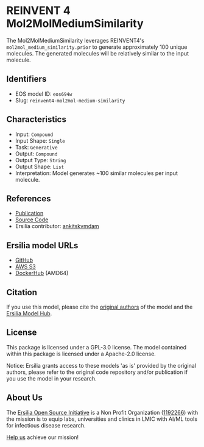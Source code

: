 # REINVENT 4 Mol2MolMediumSimilarity

The Mol2MolMediumSimilarity leverages REINVENT4's `mol2mol_medium_similarity.prior` to generate approximately 100 unique molecules. The generated molecules will be relatively similar to the input molecule.

## Identifiers

* EOS model ID: `eos694w`
* Slug: `reinvent4-mol2mol-medium-similarity`

## Characteristics

* Input: `Compound`
* Input Shape: `Single`
* Task: `Generative`
* Output: `Compound`
* Output Type: `String`
* Output Shape: `List`
* Interpretation: Model generates ~100 similar molecules per input molecule.

## References

* [Publication](https://chemrxiv.org/engage/chemrxiv/article-details/65463cafc573f893f1cae33a)
* [Source Code](https://github.com/MolecularAI/REINVENT4)
* Ersilia contributor: [ankitskvmdam](https://github.com/ankitskvmdam)

## Ersilia model URLs
* [GitHub](https://github.com/ersilia-os/eos694w)
* [AWS S3](https://ersilia-models-zipped.s3.eu-central-1.amazonaws.com/eos694w.zip)
* [DockerHub](https://hub.docker.com/r/ersiliaos/eos694w) (AMD64)

## Citation

If you use this model, please cite the [original authors](https://chemrxiv.org/engage/chemrxiv/article-details/65463cafc573f893f1cae33a) of the model and the [Ersilia Model Hub](https://github.com/ersilia-os/ersilia/blob/master/CITATION.cff).

## License

This package is licensed under a GPL-3.0 license. The model contained within this package is licensed under a Apache-2.0 license.

Notice: Ersilia grants access to these models 'as is' provided by the original authors, please refer to the original code repository and/or publication if you use the model in your research.

## About Us

The [Ersilia Open Source Initiative](https://ersilia.io) is a Non Profit Organization ([1192266](https://register-of-charities.charitycommission.gov.uk/charity-search/-/charity-details/5170657/full-print)) with the mission is to equip labs, universities and clinics in LMIC with AI/ML tools for infectious disease research.

[Help us](https://www.ersilia.io/donate) achieve our mission!